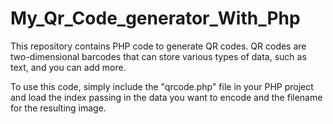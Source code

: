 # My_Qr_Code_generator_With_Php
This repository contains PHP code to generate QR codes. QR codes are two-dimensional barcodes that can store various types of data, such as text, and you can add more.

To use this code, simply include the "qrcode.php" file in your PHP project and load the index passing in the data you want to encode and the filename for the resulting image.
